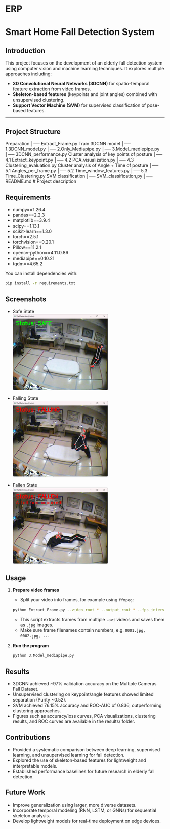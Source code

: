 # ERP
# Smart Home Fall Detection System

##  Introduction
This project focuses on the development of an elderly fall detection system using computer vision and machine learning techniques. 
It explores multiple approaches including:
- **3D Convolutional Neural Networks (3DCNN)** for spatio-temporal feature extraction from video frames.
- **Skeleton-based features** (keypoints and joint angles) combined with unsupervised clustering.
- **Support Vector Machine (SVM)** for supervised classification of pose-based features.

---

##  Project Structure
Preparation
│── Extract_Frame.py
Train 3DCNN model
│── 1.3DCNN_model.py 
│── 2.Only_Mediapipe.py 
│── 3.Model_mediepipe.py 
│── 3DCNN_performance.py
Cluster analysis of key points of posture
│── 4.1 Extract_keypoint.py
│── 4.2 PCA_visualization.py
│── 4.3 Clustering_evaluation.py
Cluster analysis of Angle + Time of posture
│── 5.1 Angles_per_frame.py
│── 5.2 Time_window_features.py
│── 5.3 Time_Clustering.py
SVM classification
│── SVM_classification,py
│── README.md # Project description

##  Requirements
- numpy==1.26.4
- pandas==2.2.3
- matplotlib==3.9.4
- scipy==1.13.1
- scikit-learn==1.3.0
- torch==2.5.1
- torchvision==0.20.1
- Pillow==11.2.1
- opencv-python==4.11.0.86
- mediapipe==0.10.21
- tqdm==4.65.2
  
You can install dependencies with:
```bash
pip install -r requirements.txt
```

## Screenshots

- Safe State  
  <img src="images/1.png" alt="Safe State" width="300">

- Falling State  
  <img src="images/2.png" alt="Falling State" width="300">

- Fallen State  
  <img src="images/3.png" alt="Fallen State" width="300">


## Usage

1. **Prepare video frames**
   - Split your video into frames, for example using `ffmpeg`:
   ```bash
   python Extract_Frame.py --video_root * --output_root * --fps_interval *
   ```
   - This script extracts frames from multiple `.avi` videos and saves them as `.jpg` images.
   - Make sure frame filenames contain numbers, e.g. `0001.jpg, 0002.jpg, ...`

2. **Run the program**
   ```bash
   python 3.Model_mediapipe.py
   ```
   
##  Results
- 3DCNN achieved ~97% validation accuracy on the Multiple Cameras Fall Dataset.
- Unsupervised clustering on keypoint/angle features showed limited separation (Purity ~0.52).
- SVM achieved 76.15% accuracy and ROC-AUC of 0.836, outperforming clustering approaches.
- Figures such as accuracy/loss curves, PCA visualizations, clustering results, and ROC curves are available in the results/ folder.

##  Contributions
- Provided a systematic comparison between deep learning, supervised learning, and unsupervised learning for fall detection.
- Explored the use of skeleton-based features for lightweight and interpretable models.
- Established performance baselines for future research in elderly fall detection.

## Future Work
- Improve generalization using larger, more diverse datasets.
- Incorporate temporal modeling (RNN, LSTM, or GNNs) for sequential skeleton analysis.
- Develop lightweight models for real-time deployment on edge devices.

